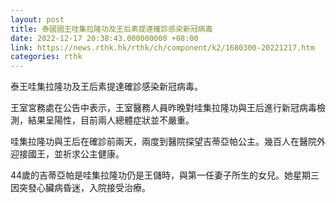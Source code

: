 ```yaml
---
layout: post
title: 泰國國王哇集拉隆功及王后素提達確診感染新冠病毒
date: 2022-12-17 20:38:43.000000000 +08:00
link: https://news.rthk.hk/rthk/ch/component/k2/1680300-20221217.htm
categories: rthk
---
```


泰王哇集拉隆功及王后素提達確診感染新冠病毒。

王室宮務處在公告中表示，王室醫務人員昨晚對哇集拉隆功與王后進行新冠病毒檢測，結果呈陽性，目前兩人總體症狀並不嚴重。

哇集拉隆功與王后在確診前兩天，兩度到醫院探望吉蒂亞帕公主。幾百人在醫院外迎接國王，並祈求公主健康。

44歲的吉蒂亞帕是哇集拉隆功仍是王儲時，與第一任妻子所生的女兒。她星期三因突發心臟病昏迷，入院接受治療。
